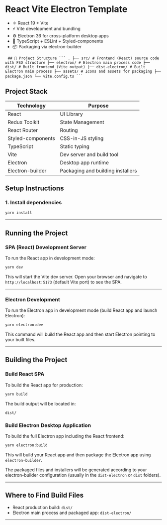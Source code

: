 # React Vite Electron Template

- ⚛️ React 19 + Vite
- ⚡ Vite development and bundling
- ⚙️ Electron 36 for cross-platform desktop apps
- 🧰 TypeScript + ESLint + Styled-components
- 📦 Packaging via electron-builder

<pre> <code>## 📁 Project Structure ``` . ├── src/ # Frontend (React) source code with FSD structure ├── electron/ # Electron main process code ├── dist/ # Built frontend (Vite output) ├── dist-electron/ # Built Electron main process ├── assets/ # Icons and assets for packaging ├── package.json └── vite.config.ts ``` </code> </pre>

## Project Stack

| Technology        | Purpose                           |
| ----------------- | --------------------------------- |
| React             | UI Library                        |
| Redux Toolkit     | State Management                  |
| React Router      | Routing                           |
| Styled-components | CSS-in-JS styling                 |
| TypeScript        | Static typing                     |
| Vite              | Dev server and build tool         |
| Electron          | Desktop app runtime               |
| Electron-builder  | Packaging and building installers |

## Setup Instructions

### 1. Install dependencies

```bash
yarn install
```

---

## Running the Project

### SPA (React) Development Server

To run the React app in development mode:

```bash
yarn dev
```

This will start the Vite dev server. Open your browser and navigate to `http://localhost:5173` (default Vite port) to see the SPA.

---

### Electron Development

To run the Electron app in development mode (build React app and launch Electron):

```bash
yarn electron:dev
```

This command will build the React app and then start Electron pointing to your built files.

---

## Building the Project

### Build React SPA

To build the React app for production:

```bash
yarn build
```

The build output will be located in:

```
dist/
```

### Build Electron Desktop Application

To build the full Electron app including the React frontend:

```bash
yarn electron:build
```

This will build your React app and then package the Electron app using `electron-builder`.

The packaged files and installers will be generated according to your electron-builder configuration (usually in the `dist-electron` or `dist` folders).

---

## Where to Find Build Files

- React production build: `dist/`
- Electron main process and packaged app: `dist-electron/`

---
